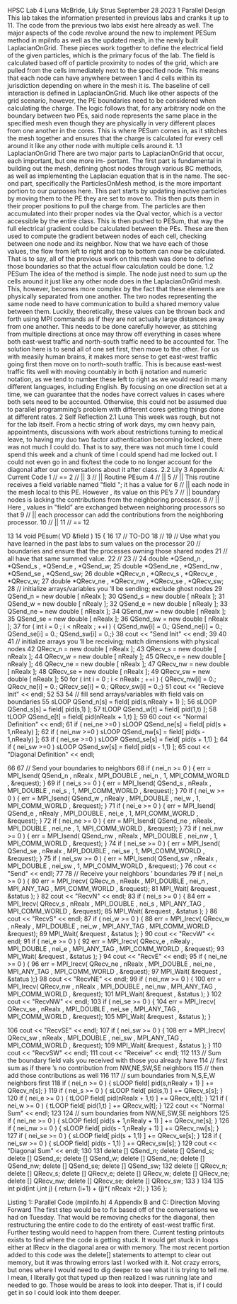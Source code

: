 HPSC Lab 4
Luna McBride, Lily Strus
September 28 2023
1 Parallel Design
This lab takes the information presented in previous labs and cranks it up to 11. The code from
the previous two labs exist here already as well. The major aspects of the code revolve around
the new to implement PESum method in mpiInfo as well as the updated mesh, in the newly built
LaplacianOnGrid. These pieces work together to define the electrical field of the given particles,
which is the primary focus of the lab.
The field is calculated based off of particle proximity to nodes of the grid, which are pulled from
the cells immediately next to the specified node. This means that each node can have anywhere
between 1 and 4 cells within its jurisdiction depending on where in the mesh it is. The baseline
of cell interaction is defined in LaplacianOnGrid. Much like other aspects of the grid scenario,
however, the PE boundaries need to be considered when calculating the charge. The logic follows
that, for any arbitrary node on the boundary between two PEs, said node represents the same place
in the specified mesh even though they are physically in very different places from one another in
the cores. This is where PESum comes in, as it stitches the mesh together and ensures that the
charge is calculated for every cell around it like any other node with multiple cells around it.
1.1 LaplacianOnGrid
There are two major parts to LaplacianOnGrid that occur, each important, but one more im-
portant. The first part is fundamental in building out the mesh, defining ghost nodes through
various BC methods, as well as implementing the Laplacian equation that is in the name. The sec-
ond part, specifically the ParticlesOnMesh method, is the more important portion to our purposes
here. This part starts by updating inactive particles by moving them to the PE they are set to
move to. This then puts them in their proper positions to pull the charge from.
The particles are then accumulated into their proper nodes via the Qval vector, which is a vector
accessible by the entire class. This is then pushed to PESum, that way the full electrical gradient
could be calculated between the PEs. These are then used to compute the gradient between nodes
of each cell, checking between one node and its neighbor. Now that we have each of those values,
the flow from left to right and top to bottom can now be calculated. That is to say, all of the
previous work on this mesh was done to define those boundaries so that the actual flow calculation
could be done.
1.2 PESum
The idea of the method is simple. The node just need to sum up the cells around it just like
any other node does in the LaplacianOnGrid mesh. This, however, becomes more complex by the
fact that these elements are physically separated from one another. The two nodes representing the
same node need to have communication to build a shared memory value between them. Luckily,
theoretically, these values can be thrown back and forth using MPI commands as if they are not
actually large distances away from one another. This needs to be done carefully however, as
stitching from multiple directions at once may throw off everything in cases where both east-west
traffic and north-south traffic need to be accounted for.
The solution here is to send all of one set first, then move to the other. For us with measily
human brains, it makes more sense to get east-west traffic going first then move on to north-south
traffic. This is because east-west traffic fits well with moving countably in both ij notation and
numeric notation, as we tend to number these left to right as we would read in many different
languages, including English. By focusing on one direction set at a time, we can guarantee that
the nodes have correct values in cases where both sets need to be accounted. Otherwise, this could
not be assumed due to parallel programming’s problem with different cores getting things done at
different rates.
2 Self Reflection
2.1 Luna
This week was rough, but not for the lab itself. From a hectic string of work days, my own
heavy pain, appointments, discussions with work about restrictions turning to medical leave, to
having my duo two factor authentication becoming locked, there was not much I could do. That
is to say, there was not much time I could spend this week and a chunk of time I could spend had
me locked out. I could not even go in and fix/test the code to no longer account for the diagonal
after our conversations about it after class.
2.2 Lily
3 Appendix A: Current Code
1 // ==
2 // ||
3 // || Routine PEsum
4 // ||
5 // || This routine receives a field variable named "field "; it has a value for
6 // || each node in the mesh local to this PE. However , its value on this PE’s
7 // || boundary nodes is lacking the contributions from the neighboring
processor.
8 // || Here , values in "field" are exchanged between neighboring processors so
that
9 // || each processor can add the contributions from the neighboring processor.
10 // ||
11 // ==
12

13
14 void PEsum( VD &field )
15 {
16
17 // TO-DO
18 //
19 // Use what you have learned in the past labs to sum values on the processor
20 // boundaries and ensure that the processes owning those shared nodes
21 // all have that same summed value.
22 //
23 //
24 double *QSend_n , *QSend_s , *QSend_e , *QSend_w;
25 double *QSend_ne , *QSend_nw , *QSend_se , *QSend_sw;
26 double *QRecv_n , *QRecv_s , *QRecv_e , *QRecv_w;
27 double *QRecv_ne , *QRecv_nw , *QRecv_se , *QRecv_sw;
28 // initialize arrays/variables you ’ll be sending; exclude ghost nodes
29 QSend_n = new double [ nRealx ];
30 QSend_s = new double [ nRealx ];
31 QSend_w = new double [ nRealy ];
32 QSend_e = new double [ nRealy ];
33 QSend_ne = new double [ nRealx ];
34 QSend_nw = new double [ nRealx ];
35 QSend_se = new double [ nRealx ];
36 QSend_sw = new double [ nRealx ];
37 for ( int i = 0 ; i < nRealx ; ++i ) { QSend_nw[i] = 0.; QSend_ne[i] = 0.;
QSend_se[i] = 0.; QSend_sw[i] = 0.;}
38 cout << "Send Init" << endl;
39
40
41 // initialize arrays you ’ll be receiving; match dimensions with physical nodes
42 QRecv_n = new double [ nRealx ];
43 QRecv_s = new double [ nRealx ];
44 QRecv_w = new double [ nRealy ];
45 QRecv_e = new double [ nRealy ];
46 QRecv_ne = new double [ nRealx ];
47 QRecv_nw = new double [ nRealx ];
48 QRecv_se = new double [ nRealx ];
49 QRecv_sw = new double [ nRealx ];
50 for ( int i = 0 ; i < nRealx ; ++i ) { QRecv_nw[i] = 0.; QRecv_ne[i] = 0.;
QRecv_se[i] = 0.; QRecv_sw[i] = 0.;}
51 cout << "Recieve Init" << endl;
52
53
54 // fill send arrays/variables with field vals on boundaries
55 sLOOP QSend_n[s] = field[ pid(s,nRealy + 1) ];
56 sLOOP QSend_s[s] = field[ pid(s,1) ];
57 tLOOP QSend_w[t] = field[ pid(1,t) ];
58 tLOOP QSend_e[t] = field[ pid(nRealx + 1,t) ];
59
60 cout << "Normal Definition" << endl;
61 if ( nei_ne >=0 ) sLOOP QSend_ne[s] = field[ pid(s + 1,nRealy) ];
62 if ( nei_nw >=0 ) sLOOP QSend_nw[s] = field[ pid(s - 1,nRealy) ];
63 if ( nei_se >=0 ) sLOOP QSend_se[s] = field[ pid(s + 1,1) ];
64 if ( nei_sw >=0 ) sLOOP QSend_sw[s] = field[ pid(s - 1,1) ];
65 cout << "Diagonal Definition" << endl;

66
67 // Send your boundaries to neighbors
68 if ( nei_n >= 0 ) { err = MPI_Isend( QSend_n , nRealx , MPI_DOUBLE , nei_n , 1,
MPI_COMM_WORLD , &request); }
69 if ( nei_s >= 0 ) { err = MPI_Isend( QSend_s , nRealx , MPI_DOUBLE , nei_s , 1,
MPI_COMM_WORLD , &request); }
70 if ( nei_w >= 0 ) { err = MPI_Isend( QSend_w , nRealy , MPI_DOUBLE , nei_w , 1,
MPI_COMM_WORLD , &request); }
71 if ( nei_e >= 0 ) { err = MPI_Isend( QSend_e , nRealy , MPI_DOUBLE , nei_e , 1,
MPI_COMM_WORLD , &request); }
72 if ( nei_ne >= 0 ) { err = MPI_Isend( QSend_ne , nRealx , MPI_DOUBLE ,
nei_ne , 1, MPI_COMM_WORLD , &request); }
73 if ( nei_nw >= 0 ) { err = MPI_Isend( QSend_nw , nRealx , MPI_DOUBLE ,
nei_nw , 1, MPI_COMM_WORLD , &request); }
74 if ( nei_se >= 0 ) { err = MPI_Isend( QSend_se , nRealx , MPI_DOUBLE ,
nei_se , 1, MPI_COMM_WORLD , &request); }
75 if ( nei_sw >= 0 ) { err = MPI_Isend( QSend_sw , nRealx , MPI_DOUBLE ,
nei_sw , 1, MPI_COMM_WORLD , &request); }
76 cout << "Send" << endl;
77
78 // Receive your neighbors ’ boundaries
79 if ( nei_n >= 0 ) {
80 err = MPI_Irecv( QRecv_n , nRealx , MPI_DOUBLE , nei_n , MPI_ANY_TAG ,
MPI_COMM_WORLD , &request);
81 MPI_Wait( &request , &status ); }
82 cout << "RecvN" << endl;
83 if ( nei_s >= 0 ) {
84 err = MPI_Irecv( QRecv_s , nRealx , MPI_DOUBLE , nei_s , MPI_ANY_TAG ,
MPI_COMM_WORLD , &request);
85 MPI_Wait( &request , &status ); }
86 cout << "RecvS" << endl;
87 if ( nei_w >= 0 ) {
88 err = MPI_Irecv( QRecv_w , nRealy , MPI_DOUBLE , nei_w , MPI_ANY_TAG ,
MPI_COMM_WORLD , &request);
89 MPI_Wait( &request , &status ); }
90 cout << "RecvW" << endl;
91 if ( nei_e >= 0 ) {
92 err = MPI_Irecv( QRecv_e , nRealy , MPI_DOUBLE , nei_e , MPI_ANY_TAG ,
MPI_COMM_WORLD , &request);
93 MPI_Wait( &request , &status ); }
94 cout << "RecvE" << endl;
95 if ( nei_ne >= 0 ) {
96 err = MPI_Irecv( QRecv_ne , nRealx , MPI_DOUBLE , nei_ne , MPI_ANY_TAG ,
MPI_COMM_WORLD , &request);
97 MPI_Wait( &request , &status );}
98 cout << "RecvNE" << endl;
99 if ( nei_nw >= 0 ) {
100 err = MPI_Irecv( QRecv_nw , nRealx , MPI_DOUBLE , nei_nw , MPI_ANY_TAG ,
MPI_COMM_WORLD , &request);
101 MPI_Wait( &request , &status ); }
102 cout << "RecvNW" << endl;
103 if ( nei_se >= 0 ) {
104 err = MPI_Irecv( QRecv_se , nRealx , MPI_DOUBLE , nei_se , MPI_ANY_TAG ,
MPI_COMM_WORLD , &request);
105 MPI_Wait( &request , &status ); }

106 cout << "RecvSE" << endl;
107 if ( nei_sw >= 0 ) {
108 err = MPI_Irecv( QRecv_sw , nRealx , MPI_DOUBLE , nei_sw , MPI_ANY_TAG ,
MPI_COMM_WORLD , &request);
109 MPI_Wait( &request , &status ); }
110 cout << "RecvSW" << endl;
111 cout << "Receive" << endl;
112
113 // Sum the boundary field vals you received with those you already have
114 // first sum as if there ’s no contribution from NW,NE,SW,SE neighbors
115 // then add those contributions as well
116
117 // sum boundaries from N,S,E,W neighbors first
118 if ( nei_n >= 0 ) { sLOOP field[ pid(s,nRealy + 1) ] += QRecv_n[s]; }
119 if ( nei_s >= 0 ) { sLOOP field[ pid(s,1) ] += QRecv_s[s]; }
120 if ( nei_e >= 0 ) { tLOOP field[ pid(nRealx + 1,t) ] += QRecv_e[t]; }
121 if ( nei_w >= 0 ) { tLOOP field[ pid(1,t) ] += QRecv_w[t]; }
122 cout << "Normal Sum" << endl;
123
124 // sum boundaries from NW,NE,SW,SE neighbors
125 if ( nei_ne >= 0 ) { sLOOP field[ pid(s + 1,nRealy + 1) ] += QRecv_ne[s]; }
126 if ( nei_nw >= 0 ) { sLOOP field[ pid(s - 1,nRealy + 1) ] += QRecv_nw[s];
}
127 if ( nei_se >= 0 ) { sLOOP field[ pid(s + 1,1) ] += QRecv_se[s]; }
128 if ( nei_sw >= 0 ) { sLOOP field[ pid(s - 1,1) ] += QRecv_sw[s]; }
129 cout << "Diagonal Sum" << endl;
130
131 delete [] QSend_n; delete [] QSend_s; delete [] QSend_e; delete [] QSend_w;
delete [] QSend_ne; delete [] QSend_nw; delete [] QSend_se; delete [] QSend_sw;
132 delete [] QRecv_n; delete [] QRecv_s; delete [] QRecv_e; delete [] QRecv_w;
delete [] QRecv_ne; delete [] QRecv_nw; delete [] QRecv_se; delete [] QRecv_sw;
133 }
134
135 int pid(int i,int j) { return (i+1) + (j)*( nRealx +2); }
136 };

Listing 1: Parallel Code (mpiInfo.h)
4 Appendix B and C: Direction Moving Forward
The first step would be to fix based off of the conversations we had on Tuesday. That would be
removing checks for the diagonal, then restructuring the entire code to do the entirety of east-west
traffic first. Further testing would need to happen from there.
Current testing printouts exists to find where the code is getting stuck. It would get stuck in
loops either at IRecv in the diagonal area or with memory. The most recent portion added to this
code was the delete[] statements to attempt to clear out memory, but it was throwing errors last
I worked with it. Not crazy errors, but ones where I would need to dig deeper to see what it is
trying to tell me. I mean, I literally got that typed up then realized I was running late and needed
to go. Those would be areas to look into deeper. That is, if I could get in so I could look into them
deeper.

